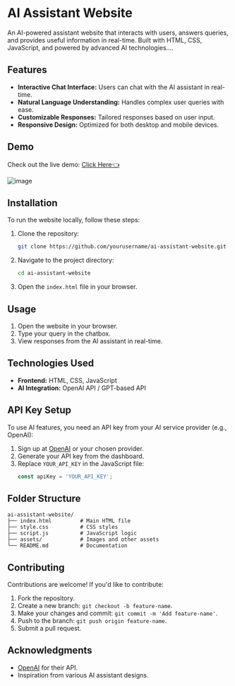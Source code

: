 
# AI Assistant Website

An AI-powered assistant website that interacts with users, answers queries, and provides useful information in real-time. Built with HTML, CSS, JavaScript, and powered by advanced AI technologies....

## Features

- **Interactive Chat Interface:** Users can chat with the AI assistant in real-time.
- **Natural Language Understanding:** Handles complex user queries with ease.
- **Customizable Responses:** Tailored responses based on user input.
- **Responsive Design:** Optimized for both desktop and mobile devices.

## Demo

Check out the live demo: [Click Here👈](https://rv-ai-assitant.vercel.app) 

![image](https://github.com/user-attachments/assets/ecdb88bd-8a23-420d-9359-0ad0701c3426)


## Installation

To run the website locally, follow these steps:

1. Clone the repository:
   ```bash
   git clone https://github.com/yourusername/ai-assistant-website.git
   ```

2. Navigate to the project directory:
   ```bash
   cd ai-assistant-website
   ```

3. Open the `index.html` file in your browser.

## Usage

1. Open the website in your browser.
2. Type your query in the chatbox.
3. View responses from the AI assistant in real-time.

## Technologies Used

- **Frontend:** HTML, CSS, JavaScript
- **AI Integration:** OpenAI API / GPT-based API

## API Key Setup

To use AI features, you need an API key from your AI service provider (e.g., OpenAI):

1. Sign up at [OpenAI](https://openai.com) or your chosen provider.
2. Generate your API key from the dashboard.
3. Replace `YOUR_API_KEY` in the JavaScript file:
   ```javascript
   const apiKey = 'YOUR_API_KEY';
   ```

## Folder Structure

```
ai-assistant-website/
├── index.html         # Main HTML file
├── style.css          # CSS styles
├── script.js          # JavaScript logic
├── assets/            # Images and other assets
└── README.md          # Documentation
```

## Contributing

Contributions are welcome! If you'd like to contribute:

1. Fork the repository.
2. Create a new branch: `git checkout -b feature-name`.
3. Make your changes and commit: `git commit -m 'Add feature-name'`.
4. Push to the branch: `git push origin feature-name`.
5. Submit a pull request.


## Acknowledgments

- [OpenAI](https://openai.com) for their API.
- Inspiration from various AI assistant designs.

